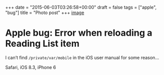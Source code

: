 +++
date = "2015-06-03T03:26:58+00:00"
draft = false
tags = ["apple", "bug"]
title = "Photo post"
+++
[image](/img/2015-06-03-photo-post/b4ebbffd3e50ef3f15dd1d9ab956c9fa7ef39fee879c626c64feeff83ac5003c.jpg)



# Apple bug: Error when reloading a Reading List item

I can’t find `/private/var/mobile` in the iOS user manual for some reason…

Safari, iOS 8.3, iPhone 6
